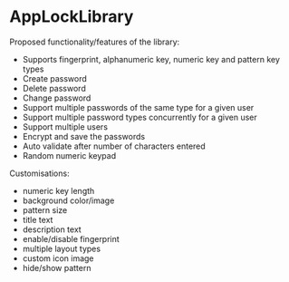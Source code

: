 # AppLockLibrary

Proposed functionality/features of the library:
- Supports fingerprint, alphanumeric key, numeric key and pattern key types
- Create password
- ‎Delete password
- ‎Change password
- ‎Support multiple passwords of the same type for a given user
- ‎Support multiple password types concurrently for a given user
- Support multiple users
- ‎Encrypt and save the passwords
- ‎Auto validate after number of characters entered
- Random numeric keypad


Customisations:
- ‎numeric key length
- ‎background color/image
- ‎pattern size
- ‎title text
- ‎description text
- ‎enable/disable fingerprint
- ‎multiple layout types
- ‎custom icon image
- ‎hide/show pattern
